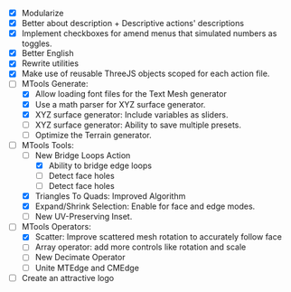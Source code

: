 - [x] Modularize
- [x] Better about description + Descriptive actions' descriptions
- [x] Implement checkboxes for amend menus that simulated numbers as toggles. 
- [x] Better English
- [x] Rewrite utilities
- [x] Make use of reusable ThreeJS objects scoped for each action file.
- [ ] MTools Generate:
	- [x] Allow loading font files for the Text Mesh generator
	- [x] Use a math parser for XYZ surface generator.
	- [x] XYZ surface generator: Include variables as sliders.
	- [ ] XYZ surface generator: Ability to save multiple presets.
	- [ ] Optimize the Terrain generator.
- [ ] MTools Tools:
	- [ ] New Bridge Loops Action
		- [x] Ability to bridge edge loops
		- [ ] Detect face holes
		- [ ] Detect face holes
	- [x] Triangles To Quads: Improved Algorithm
	- [x] Expand/Shrink Selection: Enable for face and edge modes.
	- [ ] New UV-Preserving Inset.
- [ ] MTools Operators:
	- [x] Scatter: Improve scattered mesh rotation to accurately follow face
	- [ ] Array operator: add more controls like rotation and scale
	- [ ] New Decimate Operator
	- [ ] Unite MTEdge and CMEdge
- [ ] Create an attractive logo